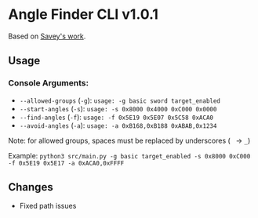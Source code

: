 # Angle Finder CLI v1.0.1
Based on [Savey's work](https://github.com/Savestate2A03/oot-angle-finder).


## Usage

### Console Arguments:
- ``--allowed-groups`` (``-g``): ``usage: -g basic sword target_enabled``
- ``--start-angles`` (``-s``): ``usage: -s 0x8000 0x4000 0xC000 0x0000``
- ``--find-angles`` (``-f``): ``usage: -f 0x5E19 0x5E07 0x5C58 0xACA0``
- ``--avoid-angles`` (``-a``): ``usage: -a 0xB168,0xB188 0xABAB,0x1234``

Note: for allowed groups, spaces must be replaced by underscores (`` `` -> ``_``)

Example: ``python3 src/main.py -g basic target_enabled -s 0x8000 0xC000 -f 0x5E19 0x5E17 -a 0xACA0,0xFFFF``

## Changes
- Fixed path issues
